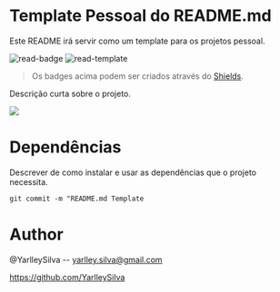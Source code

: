# Template Pessoal do README.md

Este README irá servir como um template para os projetos pessoal.

![read-badge] ![read-template]

> Os badges acima podem ser criados através do [Shields].


Descrição curta sobre o projeto.

![](https://user-images.githubusercontent.com/43525243/65678370-8881ce00-e029-11e9-8079-13dcc5e19aa9.jpg)

# Dependências

Descrever de como instalar e usar as dependências que o  projeto necessita.

`git commit -m "README.md Template`

# Author

@YarlleySilva -- yarlley.silva@gmail.com

https://github.com/YarlleySilva

[read-badge]: https://img.shields.io/badge/Readme-README.md-green
[Shields]: https://github.com/badges/shields/blob/master/README.md
[read-template]: https://img.shields.io/badge/Template-Pessoal-red